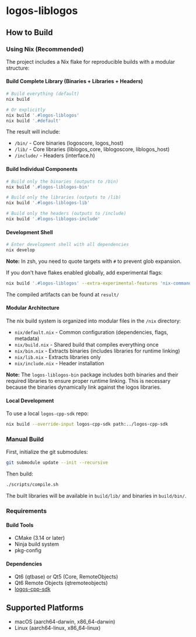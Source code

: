 # logos-liblogos

## How to Build

### Using Nix (Recommended)

The project includes a Nix flake for reproducible builds with a modular structure:

#### Build Complete Library (Binaries + Libraries + Headers)

```bash
# Build everything (default)
nix build

# Or explicitly
nix build '.#logos-liblogos'
nix build '.#default'
```

The result will include:
- `/bin/` - Core binaries (logoscore, logos_host)
- `/lib/` - Core libraries (liblogos_core, liblogoscore, liblogos_host)
- `/include/` - Headers (interface.h)

#### Build Individual Components

```bash
# Build only the binaries (outputs to /bin)
nix build '.#logos-liblogos-bin'

# Build only the libraries (outputs to /lib)
nix build '.#logos-liblogos-lib'

# Build only the headers (outputs to /include)
nix build '.#logos-liblogos-include'
```

#### Development Shell

```bash
# Enter development shell with all dependencies
nix develop
```

**Note:** In zsh, you need to quote targets with `#` to prevent glob expansion.

If you don't have flakes enabled globally, add experimental flags:

```bash
nix build '.#logos-liblogos' --extra-experimental-features 'nix-command flakes'
```

The compiled artifacts can be found at `result/`

#### Modular Architecture

The nix build system is organized into modular files in the `/nix` directory:
- `nix/default.nix` - Common configuration (dependencies, flags, metadata)
- `nix/build.nix` - Shared build that compiles everything once
- `nix/bin.nix` - Extracts binaries (includes libraries for runtime linking)
- `nix/lib.nix` - Extracts libraries only
- `nix/include.nix` - Header installation

**Note:** The `logos-liblogos-bin` package includes both binaries and their required libraries to ensure proper runtime linking. This is necessary because the binaries dynamically link against the logos libraries.

#### Local Development

To use a local `logos-cpp-sdk` repo:

```bash
nix build --override-input logos-cpp-sdk path:../logos-cpp-sdk
```

### Manual Build

First, initialize the git submodules:

```bash
git submodule update --init --recursive
```

Then build:

```bash
./scripts/compile.sh
```

The built libraries will be available in `build/lib/` and binaries in `build/bin/`.

### Requirements

#### Build Tools
- CMake (3.14 or later)
- Ninja build system
- pkg-config

#### Dependencies
- Qt6 (qtbase) or Qt5 (Core, RemoteObjects)
- Qt6 Remote Objects (qtremoteobjects)
- [logos-cpp-sdk](https://github.com/logos-co/logos-cpp-sdk)

## Supported Platforms

- macOS (aarch64-darwin, x86_64-darwin)
- Linux (aarch64-linux, x86_64-linux)
